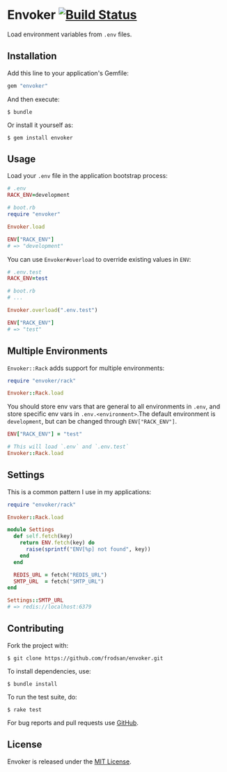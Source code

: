 Envoker [![Build Status](https://travis-ci.org/frodsan/envoker.svg)](https://travis-ci.org/frodsan/envoker)
=======

Load environment variables from `.env` files.

Installation
------------

Add this line to your application's Gemfile:

```ruby
gem "envoker"
```

And then execute:

```
$ bundle
```

Or install it yourself as:

```
$ gem install envoker
```

Usage
-----

Load your `.env` file in the application bootstrap
process:

```ruby
# .env
RACK_ENV=development

# boot.rb
require "envoker"

Envoker.load

ENV["RACK_ENV"]
# => "development"
```

You can use `Envoker#overload` to override
existing values in `ENV`:

```ruby
# .env.test
RACK_ENV=test

# boot.rb
# ...

Envoker.overload(".env.test")

ENV["RACK_ENV"]
# => "test"
```

Multiple Environments
---------------------

`Envoker::Rack` adds support for multiple environments:

```ruby
require "envoker/rack"

Envoker::Rack.load
```

You should store env vars that are general to
all environments in `.env`, and store specific
env vars in `.env.<environment>`.The default
environment is `development`, but can be changed
through `ENV["RACK_ENV"]`.

```ruby
ENV["RACK_ENV"] = "test"

# This will load `.env` and `.env.test`
Envoker::Rack.load
```

Settings
--------

This is a common pattern I use in my applications:

```ruby
require "envoker/rack"

Envoker::Rack.load

module Settings
  def self.fetch(key)
    return ENV.fetch(key) do
      raise(sprintf("ENV[%p] not found", key))
    end
  end

  REDIS_URL = fetch("REDIS_URL")
  SMTP_URL  = fetch("SMTP_URL")
end

Settings::SMTP_URL
# => redis://localhost:6379
```

Contributing
------------

Fork the project with:

```
$ git clone https://github.com/frodsan/envoker.git
```

To install dependencies, use:

```
$ bundle install
```

To run the test suite, do:

```
$ rake test
```

For bug reports and pull requests use [GitHub][issues].

License
-------

Envoker is released under the [MIT License][mit].

[mit]: http://www.opensource.org/licenses/MIT
[issues]: https://github.com/frodsan/envoker/issues
